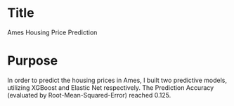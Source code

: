 # Title
Ames Housing Price Prediction

# Purpose
In‬‭ order‬‭ to‬‭ predict‬‭ the‬‭ housing‬‭ prices‬‭ in‬‭ Ames,‬‭ I‬‭ built‬‭ two‬‭ predictive‬‭ models,‬‭ utilizing‬‭ XGBoost‬ and Elastic Net respectively.‬
The Prediction Accuracy (evaluated by Root-Mean-Squared-Error) reached 0.125.




